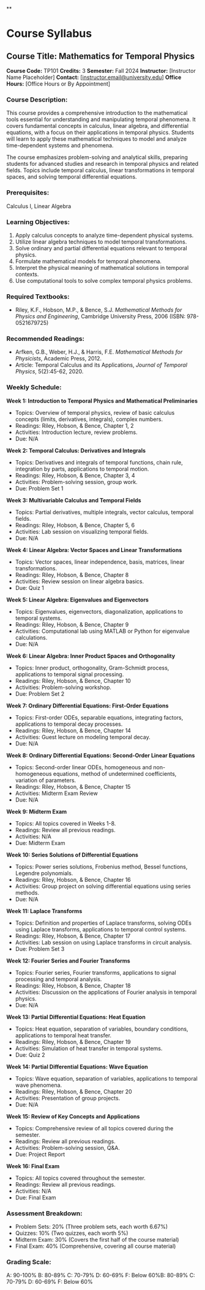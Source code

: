 **
# Course Syllabus
## Course Title: Mathematics for Temporal Physics
**Course Code:** TP101
**Credits:** 3
**Semester:** Fall 2024
**Instructor:** [Instructor Name Placeholder]
**Contact:** [instructor.email@university.edu]
**Office Hours:** [Office Hours or By Appointment]

### Course Description:
This course provides a comprehensive introduction to the mathematical tools essential for understanding and manipulating temporal phenomena. It covers fundamental concepts in calculus, linear algebra, and differential equations, with a focus on their applications in temporal physics. Students will learn to apply these mathematical techniques to model and analyze time-dependent systems and phenomena.

The course emphasizes problem-solving and analytical skills, preparing students for advanced studies and research in temporal physics and related fields. Topics include temporal calculus, linear transformations in temporal spaces, and solving temporal differential equations.

### Prerequisites:
Calculus I, Linear Algebra

### Learning Objectives:
1.  Apply calculus concepts to analyze time-dependent physical systems.
2.  Utilize linear algebra techniques to model temporal transformations.
3.  Solve ordinary and partial differential equations relevant to temporal physics.
4.  Formulate mathematical models for temporal phenomena.
5.  Interpret the physical meaning of mathematical solutions in temporal contexts.
6.  Use computational tools to solve complex temporal physics problems.

### Required Textbooks:
- Riley, K.F., Hobson, M.P., & Bence, S.J. *Mathematical Methods for Physics and Engineering*, Cambridge University Press, 2006 (ISBN: 978-0521679725)

### Recommended Readings:
- Arfken, G.B., Weber, H.J., & Harris, F.E. *Mathematical Methods for Physicists*, Academic Press, 2012.
- Article: Temporal Calculus and its Applications, *Journal of Temporal Physics*, 5(2):45-62, 2020.

### Weekly Schedule:
**Week 1: Introduction to Temporal Physics and Mathematical Preliminaries**
- Topics: Overview of temporal physics, review of basic calculus concepts (limits, derivatives, integrals), complex numbers.
- Readings: Riley, Hobson, & Bence, Chapter 1, 2
- Activities: Introduction lecture, review problems.
- Due: N/A

**Week 2: Temporal Calculus: Derivatives and Integrals**
- Topics: Derivatives and integrals of temporal functions, chain rule, integration by parts, applications to temporal motion.
- Readings: Riley, Hobson, & Bence, Chapter 3, 4
- Activities: Problem-solving session, group work.
- Due: Problem Set 1

**Week 3: Multivariable Calculus and Temporal Fields**
- Topics: Partial derivatives, multiple integrals, vector calculus, temporal fields.
- Readings: Riley, Hobson, & Bence, Chapter 5, 6
- Activities: Lab session on visualizing temporal fields.
- Due: N/A

**Week 4: Linear Algebra: Vector Spaces and Linear Transformations**
- Topics: Vector spaces, linear independence, basis, matrices, linear transformations.
- Readings: Riley, Hobson, & Bence, Chapter 8
- Activities: Review session on linear algebra basics.
- Due: Quiz 1

**Week 5: Linear Algebra: Eigenvalues and Eigenvectors**
- Topics: Eigenvalues, eigenvectors, diagonalization, applications to temporal systems.
- Readings: Riley, Hobson, & Bence, Chapter 9
- Activities: Computational lab using MATLAB or Python for eigenvalue calculations.
- Due: N/A

**Week 6: Linear Algebra: Inner Product Spaces and Orthogonality**
- Topics: Inner product, orthogonality, Gram-Schmidt process, applications to temporal signal processing.
- Readings: Riley, Hobson, & Bence, Chapter 10
- Activities: Problem-solving workshop.
- Due: Problem Set 2

**Week 7: Ordinary Differential Equations: First-Order Equations**
- Topics: First-order ODEs, separable equations, integrating factors, applications to temporal decay processes.
- Readings: Riley, Hobson, & Bence, Chapter 14
- Activities: Guest lecture on modeling temporal decay.
- Due: N/A

**Week 8: Ordinary Differential Equations: Second-Order Linear Equations**
- Topics: Second-order linear ODEs, homogeneous and non-homogeneous equations, method of undetermined coefficients, variation of parameters.
- Readings: Riley, Hobson, & Bence, Chapter 15
- Activities: Midterm Exam Review
- Due: N/A

**Week 9: Midterm Exam**
- Topics: All topics covered in Weeks 1-8.
- Readings: Review all previous readings.
- Activities: N/A
- Due: Midterm Exam

**Week 10: Series Solutions of Differential Equations**
- Topics: Power series solutions, Frobenius method, Bessel functions, Legendre polynomials.
- Readings: Riley, Hobson, & Bence, Chapter 16
- Activities: Group project on solving differential equations using series methods.
- Due: N/A

**Week 11: Laplace Transforms**
- Topics: Definition and properties of Laplace transforms, solving ODEs using Laplace transforms, applications to temporal control systems.
- Readings: Riley, Hobson, & Bence, Chapter 17
- Activities: Lab session on using Laplace transforms in circuit analysis.
- Due: Problem Set 3

**Week 12: Fourier Series and Fourier Transforms**
- Topics: Fourier series, Fourier transforms, applications to signal processing and temporal analysis.
- Readings: Riley, Hobson, & Bence, Chapter 18
- Activities: Discussion on the applications of Fourier analysis in temporal physics.
- Due: N/A

**Week 13: Partial Differential Equations: Heat Equation**
- Topics: Heat equation, separation of variables, boundary conditions, applications to temporal heat transfer.
- Readings: Riley, Hobson, & Bence, Chapter 19
- Activities: Simulation of heat transfer in temporal systems.
- Due: Quiz 2

**Week 14: Partial Differential Equations: Wave Equation**
- Topics: Wave equation, separation of variables, applications to temporal wave phenomena.
- Readings: Riley, Hobson, & Bence, Chapter 20
- Activities: Presentation of group projects.
- Due: N/A

**Week 15: Review of Key Concepts and Applications**
- Topics: Comprehensive review of all topics covered during the semester.
- Readings: Review all previous readings.
- Activities: Problem-solving session, Q&A.
- Due: Project Report

**Week 16: Final Exam**
- Topics: All topics covered throughout the semester.
- Readings: Review all previous readings.
- Activities: N/A
- Due: Final Exam

### Assessment Breakdown:
*   Problem Sets: 20% (Three problem sets, each worth 6.67%)
*   Quizzes: 10% (Two quizzes, each worth 5%)
*   Midterm Exam: 30% (Covers the first half of the course material)
*   Final Exam: 40% (Comprehensive, covering all course material)

### Grading Scale:
A: 90-100%
B: 80-89%
C: 70-79%
D: 60-69%
F: Below 60%B: 80-89%
C: 70-79%
D: 60-69%
F: Below 60%